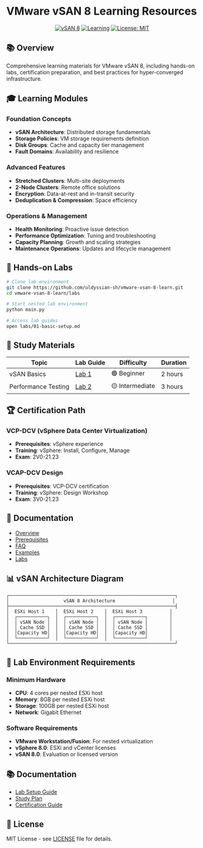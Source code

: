 # VMware vSAN 8 Learning Resources

<div align="center">
  
  [![vSAN 8](https://img.shields.io/badge/VMware-vSAN_8.0-00A1C9.svg?style=for-the-badge&logo=vmware)](https://www.vmware.com/products/vsan.html)
  [![Learning](https://img.shields.io/badge/Learning-Resources-blue.svg?style=for-the-badge)](https://www.vmware.com/education-services)
  [![License: MIT](https://img.shields.io/badge/License-MIT-yellow.svg?style=for-the-badge)](https://opensource.org/licenses/MIT)
  
</div>

## 📚 Overview

Comprehensive learning materials for VMware vSAN 8, including hands-on labs, certification preparation, and best practices for hyper-converged infrastructure.

## 🎓 Learning Modules

### Foundation Concepts
- **vSAN Architecture**: Distributed storage fundamentals
- **Storage Policies**: VM storage requirements definition
- **Disk Groups**: Cache and capacity tier management
- **Fault Domains**: Availability and resilience

### Advanced Features
- **Stretched Clusters**: Multi-site deployments
- **2-Node Clusters**: Remote office solutions
- **Encryption**: Data-at-rest and in-transit security
- **Deduplication & Compression**: Space efficiency

### Operations & Management
- **Health Monitoring**: Proactive issue detection
- **Performance Optimization**: Tuning and troubleshooting
- **Capacity Planning**: Growth and scaling strategies
- **Maintenance Operations**: Updates and lifecycle management

## 🧪 Hands-on Labs

```bash
# Clone lab environment
git clone https://github.com/uldyssian-sh/vmware-vsan-8-learn.git
cd vmware-vsan-8-learn/labs

# Start nested lab environment
python main.py

# Access lab guides
open labs/01-basic-setup.md
```

## 📖 Study Materials

| Topic | Lab Guide | Difficulty | Duration |
|-------|-----------|------------|----------|
| vSAN Basics | [Lab 1](labs/01-basic-setup.md) | 🟢 Beginner | 2 hours |
| Performance Testing | [Lab 2](labs/02-performance-testing.md) | 🟡 Intermediate | 3 hours |

## 🏆 Certification Path

### VCP-DCV (vSphere Data Center Virtualization)
- **Prerequisites**: vSphere experience
- **Training**: vSphere: Install, Configure, Manage
- **Exam**: 2V0-21.23

### VCAP-DCV Design
- **Prerequisites**: VCP-DCV certification
- **Training**: vSphere: Design Workshop
- **Exam**: 3V0-21.23

## 📖 Documentation

- [Overview](docs/01-overview.md)
- [Prerequisites](docs/prerequisites.md)
- [FAQ](docs/faq.md)
- [Examples](examples/)
- [Labs](labs/)

## 📊 vSAN Architecture Diagram

```
┌─────────────────────────────────────────────────────────────┐
│                    vSAN 8 Architecture                     │
├─────────────────────────────────────────────────────────────┤
│  ESXi Host 1    │  ESXi Host 2    │  ESXi Host 3          │
│  ┌───────────┐  │  ┌───────────┐  │  ┌───────────┐        │
│  │ vSAN Node │  │  │ vSAN Node │  │  │ vSAN Node │        │
│  │ Cache SSD │  │  │ Cache SSD │  │  │ Cache SSD │        │
│  │Capacity HD│  │  │Capacity HD│  │  │Capacity HD│        │
│  └───────────┘  │  └───────────┘  │  └───────────┘        │
└─────────────────────────────────────────────────────────────┘
```

## 🔧 Lab Environment Requirements

### Minimum Hardware
- **CPU**: 4 cores per nested ESXi host
- **Memory**: 8GB per nested ESXi host
- **Storage**: 100GB per nested ESXi host
- **Network**: Gigabit Ethernet

### Software Requirements
- **VMware Workstation/Fusion**: For nested virtualization
- **vSphere 8.0**: ESXi and vCenter licenses
- **vSAN 8.0**: Evaluation or licensed version

## 📚 Documentation

- [Lab Setup Guide](https://github.com/uldyssian-sh/vmware-vsan-8-learn/wiki/Lab-Setup)
- [Study Plan](https://github.com/uldyssian-sh/vmware-vsan-8-learn/wiki/Study-Plan)
- [Certification Guide](https://github.com/uldyssian-sh/vmware-vsan-8-learn/wiki/Certification)

## 📄 License

MIT License - see [LICENSE](LICENSE) file for details.
